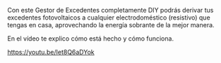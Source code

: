 Con este Gestor de Excedentes completamente DIY podrás derivar tus excedentes fotovoltaicos a cualquier electrodoméstico (resistivo) que tengas en casa, aprovechando la energía sobrante de la mejor manera.

En el vídeo te explico cómo está hecho y cómo funciona.

https://youtu.be/Iet8Q6aDYok
